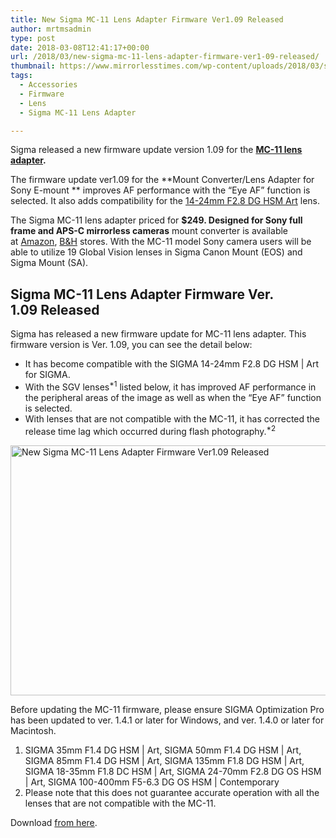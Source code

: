 ```yaml
---
title: New Sigma MC-11 Lens Adapter Firmware Ver1.09 Released
author: mrtmsadmin
type: post
date: 2018-03-08T12:41:17+00:00
url: /2018/03/new-sigma-mc-11-lens-adapter-firmware-ver1-09-released/
thumbnail: https://www.mirrorlesstimes.com/wp-content/uploads/2018/03/sigma-mc-11-lens-adapter-mount-converter.jpg
tags:
  - Accessories
  - Firmware
  - Lens
  - Sigma MC-11 Lens Adapter

---
```

Sigma released a new firmware update version 1.09 for the **[MC-11 lens adapter][1].**

The firmware update ver1.09 for the **Mount Converter/Lens Adapter for Sony E-mount ** improves AF performance with the “Eye AF” function is selected. It also adds compatibility for the [14-24mm F2.8 DG HSM Art][2] lens.

The Sigma MC-11 lens adapter priced for **$249. Designed for Sony full frame and APS-C mirrorless cameras** mount converter is available at <a class="ext-link" title="" href="https://aax-us-east.amazon-adsystem.com/x/c/QvzS8Wr0MULisBhdsvitbl8AAAFiBZhj1gEAAAFKAWukfqs/https://assoc-redirect.amazon.com/g/r/https://www.amazon.com/Sigma-Mount-Converter-MC-11-Lenses/dp/B01C7A3W7S/ref=as_at?creativeASIN=B01C7A3W7S&linkCode=w61&imprToken=zjeLdFJvtbF9DlQj2RHpQA&slotNum=0&tag=daicamnew-20" target="_blank" rel="external nofollow noopener" data-amzn-asin="B01C7A3W7S">Amazon</a>, <a class="ext-link" title="" href="http://www.bhphotovideo.com/c/product/1234034-REG/sigma_89e965_mc_11_mount_adapter_for.html/BI/20175/KBID/14249" target="_blank" rel="nofollow noopener">B&H</a> stores. With the MC-11 model Sony camera users will be able to utilize 19 Global Vision lenses in Sigma Canon Mount (EOS) and Sigma Mount (SA).<!--more-->

## Sigma MC-11 Lens Adapter Firmware Ver. 1.09 Released

Sigma has released a new firmware update for MC-11 lens adapter. This firmware version is Ver. 1.09, you can see the detail below:

  * It has become compatible with the SIGMA 14-24mm F2.8 DG HSM | Art for SIGMA.
  * With the SGV lenses<sup>*1</sup> listed below, it has improved AF performance in the peripheral areas of the image as well as when the “Eye AF” function is selected.
  * With lenses that are not compatible with the MC-11, it has corrected the release time lag which occurred during flash photography.<sup>*2</sup>

[<img class="aligncenter wp-image-1759 size-full" title="New Sigma MC-11 Lens Adapter Firmware Ver1.09 Released" src="https://i1.wp.com/www.mirrorlesstimes.com/wp-content/uploads/2018/03/sigma-mc-11-lens-adapter-mount-converter.jpg?resize=600%2C400&#038;ssl=1" alt="New Sigma MC-11 Lens Adapter Firmware Ver1.09 Released" width="600" height="400" srcset="https://i1.wp.com/www.mirrorlesstimes.com/wp-content/uploads/2018/03/sigma-mc-11-lens-adapter-mount-converter.jpg?w=900&ssl=1 900w, https://i1.wp.com/www.mirrorlesstimes.com/wp-content/uploads/2018/03/sigma-mc-11-lens-adapter-mount-converter.jpg?resize=450%2C300&ssl=1 450w, https://i1.wp.com/www.mirrorlesstimes.com/wp-content/uploads/2018/03/sigma-mc-11-lens-adapter-mount-converter.jpg?resize=768%2C512&ssl=1 768w" sizes="(max-width: 600px) 100vw, 600px" data-recalc-dims="1" />][3]

Before updating the MC-11 firmware, please ensure SIGMA Optimization Pro has been updated to ver. 1.4.1 or later for Windows, and ver. 1.4.0 or later for Macintosh.

  1. SIGMA 35mm F1.4 DG HSM | Art, SIGMA 50mm F1.4 DG HSM | Art, SIGMA 85mm F1.4 DG HSM | Art, SIGMA 135mm F1.8 DG HSM | Art, SIGMA 18-35mm F1.8 DC HSM | Art, SIGMA 24-70mm F2.8 DG OS HSM | Art, SIGMA 100-400mm F5-6.3 DG OS HSM | Contemporary
  2. Please note that this does not guarantee accurate operation with all the lenses that are not compatible with the MC-11.

Download <a href="https://www.sigma-global.com/en/download/lenses/firmware/" target="_blank" rel="noopener">from here</a>.

 [1]: https://www.mirrorlesstimes.com/tag/sigma-mc-11-lens-adapter/
 [2]: https://www.dailycameranews.com/tag/sigma-14-24mm-f-2-8-dg-hsm-art/
 [3]: https://i1.wp.com/www.mirrorlesstimes.com/wp-content/uploads/2018/03/sigma-mc-11-lens-adapter-mount-converter.jpg?ssl=1